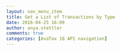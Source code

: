 ```yaml
---
layout: nav_menu_item
title: Get a List of Transactions by Type
date: 2016-04-25 16:09
author: anya.stettler
comments: true
categories: [AvaTax 16 API navigation]
---
```


